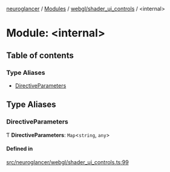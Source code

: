 [neuroglancer](../README.md) / [Modules](../modules.md) / [webgl/shader\_ui\_controls](webgl_shader_ui_controls.md) / <internal\>

# Module: <internal\>

## Table of contents

### Type Aliases

- [DirectiveParameters](webgl_shader_ui_controls._internal_.md#directiveparameters)

## Type Aliases

### DirectiveParameters

Ƭ **DirectiveParameters**: `Map`<`string`, `any`\>

#### Defined in

[src/neuroglancer/webgl/shader_ui_controls.ts:99](https://github.com/ActiveBrainAtlas2/neuroglancer/blob/1beb5d34/src/neuroglancer/webgl/shader_ui_controls.ts#L99)

